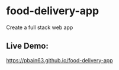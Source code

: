 # food-delivery-app
Create a full stack web app

## Live Demo:

https://pbain63.github.io/food-delivery-app

